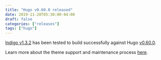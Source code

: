 ```yaml
---
title: "Hugo v0.60.0 released"
date: 2019-11-28T05:30:00-04:00
draft: false
categories: ["releases"]
tags: ["hugo"]
---
```


[Indigo v1.3.2][last-release] has been tested to build successfully against Hugo [v0.60.0][hugo-release].

<!--more-->

Learn more about the theme support and maintenance process [here].

[hugo-release]: https://gohugo.io/news/0.60.0-relnotes/
[last-release]: /release/indigo-v1-3-2-released/
[here]: https://github.com/AngeloStavrow/indigo/blob/master/README.md#support-and-maintenance
